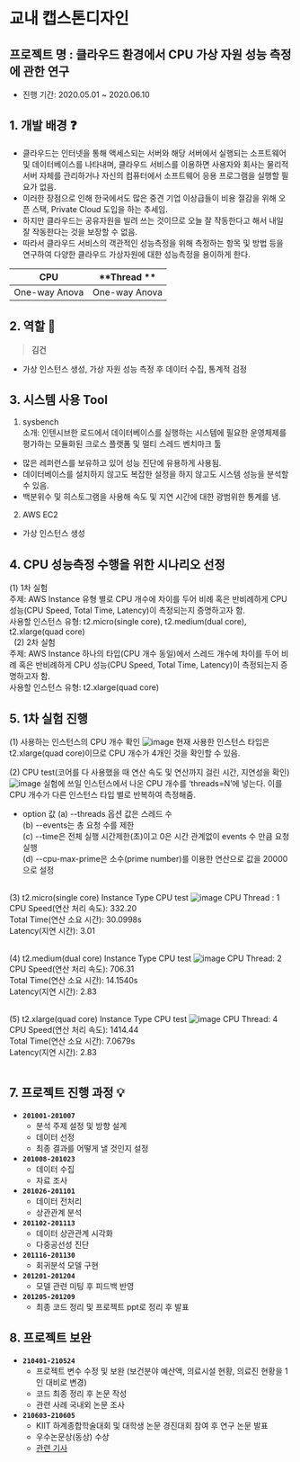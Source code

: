 # 교내 캡스톤디자인

## 프로젝트 명 : 클라우드 환경에서 CPU 가상 자원 성능 측정에 관한 연구
- 진행 기간: 2020.05.01 ~ 2020.06.10

## 1. 개발 배경 :question:
- 클라우드는 인터넷을 통해 액세스되는 서버와 해당 서버에서 실행되는 소프트웨어 및 데이터베이스를 나타내며, 클라우드 서비스를 이용하면 사용자와 회사는 물리적 서버 자체를 관리하거나 자신의 컴퓨터에서 소프트웨어 응용 프로그램을 실행할 필요가 없음.
- 이러한 장점으로 인해 한국에서도 많은 중견 기업 이상급들이 비용 절감을 위해 오픈 스택, Private Cloud 도입을 하는 추세임. 
- 하지만 클라우드는 공유자원을 빌려 쓰는 것이므로 오늘 잘 작동한다고 해서 내일 잘 작동한다는 것을 보장할 수 없음. 
- 따라서 클라우드 서비스의 객관적인 성능측정을 위해 측정하는 항목 및 방법 등을 연구하여 다양한 클라우드 가상자원에 대한 성능측정을 용이하게 한다.

| **CPU** | **Thread ** |
| :-----------: | :-----------: |
| One-way Anova | One-way Anova |


## 2. 역할 :two_men_holding_hands:
> **김건**
- 가상 인스턴스 생성, 가상 자원 성능 측정 후 데이터 수집, 통계적 검정

## 3. 시스템 사용 Tool
1. sysbench <br>
소개: 인텐시브한 로드에서 데이터베이스를 실행하는 시스템에 필요한 운영체제를 평가하는 모듈화된 크로스 플랫폼 및 멀티 스레드 벤치마크 툴
- 많은 레퍼런스를 보유하고 있어 성능 진단에 유용하게 사용됨.
- 데이터베이스를 설치하지 않고도 복잡한 설정을 하지 않고도 시스템 성능을 분석할 수 있음.
- 백분위수 및 히스토그램을 사용해 속도 및 지연 시간에 대한 광범위한 통계를 냄.

2. AWS EC2
- 가상 인스턴스 생성

## 4. CPU 성능측정 수행을 위한 시나리오 선정
(1) 1차 실험 <br>
주제: AWS Instance 유형 별로 CPU 개수에 차이를 두어 비례 혹은 반비례하게 CPU 성능(CPU Speed, Total Time, Latency)이 측정되는지 증명하고자 함. <br>
사용할 인스턴스 유형: t2.micro(single core), t2.medium(dual core), t2.xlarge(quad core)<br>
 
(2) 2차 실험<br>
주제: AWS Instance 하나의 타입(CPU 개수 동일)에서 스레드 개수에 차이를 두어 비례 혹은 반비례하게 CPU 성능(CPU Speed, Total Time, Latency)이 측정되는지 증명하고자 함.<br>
사용할 인스턴스 유형: t2.xlarge(quad core)

## 5. 1차 실험 진행
(1) 사용하는 인스턴스의 CPU 개수 확인
![image](https://user-images.githubusercontent.com/48666867/132148635-128562de-2012-47df-b265-df36cb7c6f52.png)
현재 사용한 인스턴스 타입은 t2.xlarge(quad core)이므로 CPU 개수가 4개인 것을 확인할 수 있음.

(2) CPU test(코어를 다 사용했을 때 연산 속도 및 연산까지 걸린 시간, 지연성을 확인)
![image](https://user-images.githubusercontent.com/48666867/132148678-247ac747-3772-4760-8b9d-91ece456eefc.png)
실험에 쓰일 인스턴스에서 나온 CPU 개수를 ‘threads=N’에 넣는다. 이를 CPU 개수가 다른 인스턴스 타입 별로 반복하여 측정해줌.
- option 값
(a) --threads 옵션 값은 스레드 수 <br>
(b) --events는 총 요청 수를 제한 <br>
(c) --time은 전체 실행 시간제한(초)이고 0은 시간 관계없이 events 수 만큼 요청 실행<br>
(d) --cpu-max-prime은 소수(prime number)를 이용한 연산으로 값을 20000으로 설정<br>
 

(3) t2.micro(single core) Instance Type CPU test
![image](https://user-images.githubusercontent.com/48666867/132148719-4d40ea15-e54b-441f-9b65-2424b452ecda.png)
CPU Thread : 1<br>
CPU Speed(연산 처리 속도): 332.20<br>
Total Time(연산 소요 시간): 30.0998s<br>
Latency(지연 시간): 3.01<br>
 

(4) t2.medium(dual core) Instance Type CPU test
![image](https://user-images.githubusercontent.com/48666867/132148747-e4e6e6f2-bf4a-4726-ba48-f470391aea87.png)
CPU Thread: 2<br>
CPU Speed(연산 처리 속도): 706.31<br>
Total Time(연산 소요 시간): 14.1540s<br>
Latency(지연 시간): 2.83<br>
 

(5) t2.xlarge(quad core) Instance Type CPU test
![image](https://user-images.githubusercontent.com/48666867/132148760-7be6d658-a88c-46c3-b1ca-9be520063069.png)
CPU Thread: 4<br>
CPU Speed(연산 처리 속도): 1414.44<br>
Total Time(연산 소요 시간): 7.0679s<br>
Latency(지연 시간): 2.83<br>
 
 
 
 








## 7. 프로젝트 진행 과정 :bulb:

- **`201001-201007`**
  - 분석 주제 설정 및 방향 설계
  - 데이터 선정
  - 최종 결과를 어떻게 낼 것인지 설정
- **`201008-201023`**
  - 데이터 수집
  - 자료 조사
- **`201026-201101`**
  - 데이터 전처리
  - 상관관계 분석
- **`201102-201113`**
  - 데이터 상관관계 시각화
  - 다중공선성 진단
- **`201116-201130`**
  - 회귀분석 모델 구현
- **`201201-201204`**
  - 모델 관련 미팅 후 피드백 반영
- **`201205-201209`**
  - 최종 코드 정리 및 프로젝트 ppt로 정리 후 발표

## 8. 프로젝트 보완
- **`210401-210524`**
   - 프로젝트 변수 수정 및 보완 (보건분야 예산액, 의료시설 현황, 의료진 현황을 1인 대비로 변경)
   - 코드 최종 정리 후 논문 작성
   - 관련 사례 국내외 논문 조사
 - **`210603-210605`**
   - KIIT 하계종합학술대회 및 대학생 논문 경진대회 참여 후 연구 논문 발표
   - 우수논문상(동상) 수상
   - [관련 기사](https://news.imaeil.com/Education/2021062215014944509)
